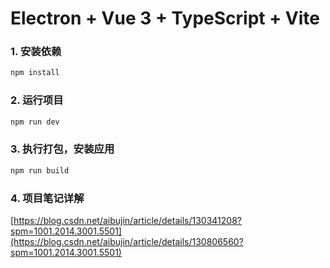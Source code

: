 # Electron + Vue 3 + TypeScript + Vite

### 1. 安装依赖

```sh
npm install

```

### 2. 运行项目

```sh
npm run dev
```

### 3. 执行打包，安装应用

```sh
npm run build
```

### 4. 项目笔记详解

[https://blog.csdn.net/aibujin/article/details/130341208?spm=1001.2014.3001.5501](https://blog.csdn.net/aibujin/article/details/130806560?spm=1001.2014.3001.5501)



